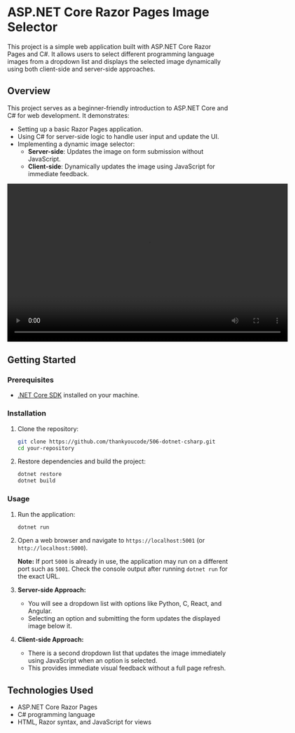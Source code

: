 # ASP.NET Core Razor Pages Image Selector

This project is a simple web application built with ASP.NET Core Razor Pages and C#. It allows users to select different programming language images from a dropdown list and displays the selected image dynamically using both client-side and server-side approaches.

## Overview

This project serves as a beginner-friendly introduction to ASP.NET Core and C# for web development. It demonstrates:

- Setting up a basic Razor Pages application.
- Using C# for server-side logic to handle user input and update the UI.
- Implementing a dynamic image selector:
  - **Server-side**: Updates the image on form submission without JavaScript.
  - **Client-side**: Dynamically updates the image using JavaScript for immediate feedback.

<video width="640" height="360" controls>
  <source src="./readme_media/project.mp4" type="video/mp4">
  Your browser does not support the video tag.
</video>

## Getting Started

### Prerequisites

- [.NET Core SDK](https://dotnet.microsoft.com/download) installed on your machine.

### Installation

1. Clone the repository:

   ```bash
   git clone https://github.com/thankyoucode/506-dotnet-csharp.git
   cd your-repository
   ```

2. Restore dependencies and build the project:

   ```bash
   dotnet restore
   dotnet build
   ```

### Usage

1. Run the application:

   ```bash
   dotnet run
   ```

2. Open a web browser and navigate to `https://localhost:5001` (or `http://localhost:5000`).

   **Note:** If port `5000` is already in use, the application may run on a different port such as `5001`. Check the console output after running `dotnet run` for the exact URL.

3. **Server-side Approach:**

   - You will see a dropdown list with options like Python, C, React, and Angular.
   - Selecting an option and submitting the form updates the displayed image below it.

4. **Client-side Approach:**

   - There is a second dropdown list that updates the image immediately using JavaScript when an option is selected.
   - This provides immediate visual feedback without a full page refresh.

## Technologies Used

- ASP.NET Core Razor Pages
- C# programming language
- HTML, Razor syntax, and JavaScript for views
